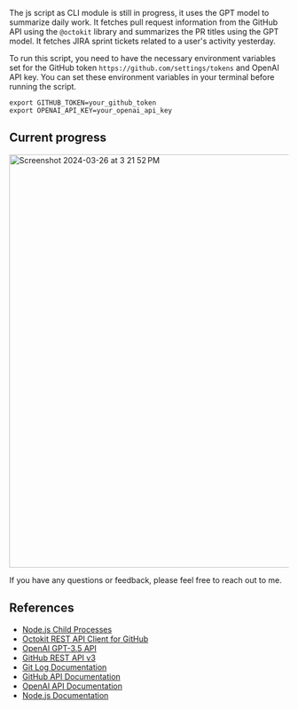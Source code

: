 

The js script as CLI module is still in progress, it uses the GPT model to summarize daily work.
 It fetches pull request information from the GitHub API using the `@octokit` library and summarizes the PR titles using the GPT model.
 It fetches JIRA sprint tickets related to a user's activity yesterday.

To run this script, you need to have the necessary environment variables set for the GitHub token 
`https://github.com/settings/tokens` and OpenAI API key. You can set these environment variables in your terminal before running the script.

```
export GITHUB_TOKEN=your_github_token
export OPENAI_API_KEY=your_openai_api_key
```


## Current progress
<img width="745" alt="Screenshot 2024-03-26 at 3 21 52 PM" src="https://github.com/kejinglu/standup-helper/assets/32747843/08e38d97-37ef-4747-a310-f22091b8bebd">



If you have any questions or feedback, please feel free to reach out to me. 

## References
- [Node.js Child Processes](https://nodejs.org/api/child_process.html)
- [Octokit REST API Client for GitHub](https://octokit.github.io/rest.js/v18)
- [OpenAI GPT-3.5 API](https://beta.openai.com/docs/api-reference/introduction)
- [GitHub REST API v3](https://docs.github.com/en/rest)
- [Git Log Documentation](https://git-scm.com/docs/git-log)
- [GitHub API Documentation](https://docs.github.com/en/rest)
- [OpenAI API Documentation](https://beta.openai.com/docs/api-reference/introduction)
- [Node.js Documentation](https://nodejs.org/en/docs/)

